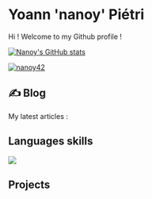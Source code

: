 # Yoann 'nanoy' Piétri

Hi ! Welcome to my Github profile !

[![Nanoy's GitHub stats](https://github-readme-stats.vercel.app/api?username=nanoy42&show_icons=true&theme=dracula)](https://github.com/anuraghazra/github-readme-stats)

<p align="left"> <a href="https://github.com/ryo-ma/github-profile-trophy"><img src="https://github-profile-trophy.vercel.app/?username=nanoy42" alt="nanoy42" /></a> </p>

## ✍️ Blog

My latest articles : 

<!-- BLOG-POST-LIST:START -->
<!-- BLOG-POST-LIST:END -->

## Languages skills

<img align="center" src="https://github-readme-stats.vercel.app/api/top-langs/?username=nanoy42&theme=dracula&show_icons=True" />

## Projects

<!-- PROJECTS-LIST:START -->
<!-- PROJECTS-LIST:END -->